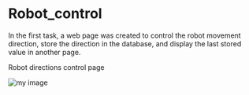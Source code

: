 # Robot_control
In the first task, a web page was created to control the robot movement direction, store the direction in the database, and display the last stored value in another page.

Robot directions control page











![my image](controlpage.jpeg)

